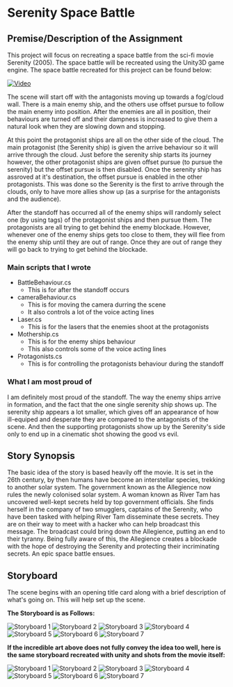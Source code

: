 # Serenity Space Battle

## Premise/Description of the Assignment
This project will focus on recreating a space battle from the sci-fi movie Serenity (2005). The space battle will be recreated using the Unity3D game engine. The space battle recreated for this project can be found below:

[![Video](https://img.youtube.com/vi/X_VSJfHiNPA/0.jpg)](https://www.youtube.com/watch?v=X_VSJfHiNPA)

The scene will start off with the antagonists moving up towards a fog/cloud wall. There is a main enemy ship, and the others use offset pursue to follow the main enemy into position. After the enemies are all in position, their behaviours are turned off and their dampness is increased to give them a natural look when they are slowing down and stopping.

At this point the protagonist ships are all on the other side of the cloud. The main protagonist (the Serenity ship) is given the arrive behaviour so it will arrive through the cloud. Just before the serenity ship starts its journey however, the other protagonist ships are given offset pursue (to pursue the serenity) but the offset pursue is then disabled. Once the serenity ship has assroved at it's destination, the offset pursue is enabled in the other protagonists. This was done so the Serenity is the first to arrive through the clouds, only to have more allies show up (as a surprise for the antagonists and the audience).

After the standoff has occurred all of the enemy ships will randomly select one (by using tags) of the protagonist ships and then pursue them. The protagonists are all trying to get behind the enemy blockade. However, whenever one of the enemy ships gets too close to them, they will flee from the enemy ship until they are out of range. Once they are out of range they will go back to trying to get behind the blockade.

### Main scripts that I wrote
- BattleBehaviour.cs
  - This is for after the standoff occurs
- cameraBehaviour.cs
  - This is for moving the camera durring the scene
  - It also controls a lot of the voice acting lines
- Laser.cs
  - This is for the lasers that the enemies shoot at the protagonists
- Mothership.cs
  - This is for the enemy ships behaviour
  - This also controls some of the voice acting lines
- Protagonists.cs
  - This is for controlling the protagonists behaviour during the standoff
  
### What I am most proud of
I am definitely most proud of the standoff. The way the enemy ships arrive in formation, and the fact that the one single serenity ship shows up. The serenity ship appears a lot smaller, which gives off an appearance of how ill-equiped and desperate they are compared to the antagonists of the scene. And then the supporting protagonists show up by the Serenity's side only to end up in a cinematic shot showing the good vs evil. 


## Story Synopsis
The basic idea of the story is based heavily off the movie. It is set in the 26th century, by then humans have become an interstellar species, trekking to another solar system. The government known as the Allegience now rules the newly colonised solar system. A woman known as River Tam has uncovered well-kept secrets held by top government officials. She finds herself in the company of two smugglers, captains of the Serenity, who have been tasked with helping River Tam disseminate these secrets. They are on their way to meet with a hacker who can help broadcast this message. The broadcast could bring down the Allegience, putting an end to their tyranny. Being fully aware of this, the Allegience creates a blockade with the hope of destroying the Serenity and protecting their incriminating secrets. An epic space battle ensues.

## Storyboard
The scene begins with an opening title card along with a brief description of what's going on. This will help set up the scene.

**The Storyboard is as Follows:**

![Storyboard 1](https://github.com/CMorar143/Serenity-Space-Battle/blob/master/StoryBoard/Final/Drawn/1.jpg)
![Storyboard 2](https://github.com/CMorar143/Serenity-Space-Battle/blob/master/StoryBoard/Final/Drawn/2.jpg)
![Storyboard 3](https://github.com/CMorar143/Serenity-Space-Battle/blob/master/StoryBoard/Final/Drawn/3.jpg)
![Storyboard 4](https://github.com/CMorar143/Serenity-Space-Battle/blob/master/StoryBoard/Final/Drawn/4.jpg)
![Storyboard 5](https://github.com/CMorar143/Serenity-Space-Battle/blob/master/StoryBoard/Final/Drawn/5.jpg)
![Storyboard 6](https://github.com/CMorar143/Serenity-Space-Battle/blob/master/StoryBoard/Final/Drawn/6.jpg)
![Storyboard 7](https://github.com/CMorar143/Serenity-Space-Battle/blob/master/StoryBoard/Final/Drawn/7.jpg)



**If the incredible art above does not fully convey the idea too well, here is the same storyboard recreated with unity and shots from the movie itself:**

![Storyboard 1](https://github.com/CMorar143/Serenity-Space-Battle/blob/master/StoryBoard/Final/Good/1.JPG)
![Storyboard 2](https://github.com/CMorar143/Serenity-Space-Battle/blob/master/StoryBoard/Final/Good/2.JPG)
![Storyboard 3](https://github.com/CMorar143/Serenity-Space-Battle/blob/master/StoryBoard/Final/Good/3.JPG)
![Storyboard 4](https://github.com/CMorar143/Serenity-Space-Battle/blob/master/StoryBoard/Final/Good/4.JPG)
![Storyboard 5](https://github.com/CMorar143/Serenity-Space-Battle/blob/master/StoryBoard/Final/Good/5.JPG)
![Storyboard 6](https://github.com/CMorar143/Serenity-Space-Battle/blob/master/StoryBoard/Final/Good/6.JPG)
![Storyboard 7](https://github.com/CMorar143/Serenity-Space-Battle/blob/master/StoryBoard/Final/Good/7.JPG)



